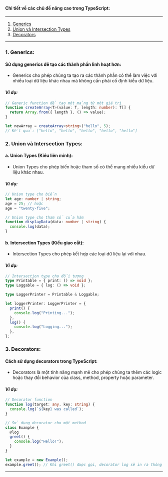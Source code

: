 #### Chi tiết về các chủ đề nâng cao trong TypeScript:

---

1. [Generics](#1-generics)
2. [Union và Intersection Types](#2-union-và-intersection-types)
3. [Decorators](#3-decorators)

---

### 1. Generics:

#### **Sử dụng generics để tạo các thành phần linh hoạt hơn:**

- Generics cho phép chúng ta tạo ra các thành phần có thể làm việc với nhiều loại dữ liệu khác nhau mà không cần phải cố định kiểu dữ liệu.

#### _Ví dụ:_

```typescript
// Generic function để tạo một mảng từ một giá trị
function createArray<T>(value: T, length: number): T[] {
  return Array.from({ length }, () => value);
}

let newArray = createArray<string>("hello", 5);
// Kết quả: ["hello", "hello", "hello", "hello", "hello"]
```

### 2. Union và Intersection Types:

#### **a. Union Types (Kiểu liên minh):**

- Union Types cho phép biến hoặc tham số có thể mang nhiều kiểu dữ liệu khác nhau.

#### _Ví dụ:_

```typescript
// Union type cho biến
let age: number | string;
age = 25; // hoặc
age = "twenty-five";

// Union type cho tham số của hàm
function displayData(data: number | string) {
  console.log(data);
}
```

#### **b. Intersection Types (Kiểu giao cắt):**

- Intersection Types cho phép kết hợp các loại dữ liệu lại với nhau.

#### _Ví dụ:_

```typescript
// Intersection type cho đối tượng
type Printable = { print: () => void };
type Loggable = { log: () => void };

type LoggerPrinter = Printable & Loggable;

let loggerPrinter: LoggerPrinter = {
  print() {
    console.log("Printing...");
  },
  log() {
    console.log("Logging...");
  },
};
```

### 3. Decorators:

#### **Cách sử dụng decorators trong TypeScript:**

- Decorators là một tính năng mạnh mẽ cho phép chúng ta thêm các logic hoặc thay đổi behavior của class, method, property hoặc parameter.

#### _Ví dụ:_

```typescript
// Decorator function
function log(target: any, key: string) {
  console.log(`${key} was called`);
}

// Sử dụng decorator cho một method
class Example {
  @log
  greet() {
    console.log("Hello!");
  }
}

let example = new Example();
example.greet(); // Khi greet() được gọi, decorator log sẽ in ra thông báo
```

---
